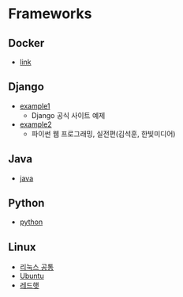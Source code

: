 # Frameworks
## Docker
- [link](https://github.com/BJ-Lim/Frameworks/blob/master/Docker.md)
## Django
- [example1](https://github.com/BJ-Lim/Frameworks/blob/master/Django.md)
  - Django 공식 사이트 예제
- [example2](https://github.com/BJ-Lim/Frameworks/tree/master/Django_Example/ch2/)
  - 파이썬 웹 프로그래밍, 실전편(김석훈, 한빛미디어)
## Java
- [java](https://github.com/ByoungJoonIm/Frameworks/blob/master/java/README.md)
## Python
- [python]()
## Linux
- [리눅스 공통](https://github.com/ByoungJoonIm/Frameworks/blob/master/linux/Linux(common).md)
- [Ubuntu](https://github.com/ByoungJoonIm/Frameworks/blob/master/linux/ubuntu.md)
- [레드햇](https://github.com/ByoungJoonIm/Frameworks/blob/master/linux/redhat.md)

